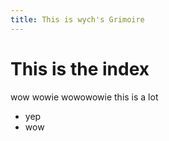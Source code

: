 ```yaml
---
title: This is wych's Grimoire
---
```

# This is the index
wow wowie wowowowie this is a lot
- yep
- wow
